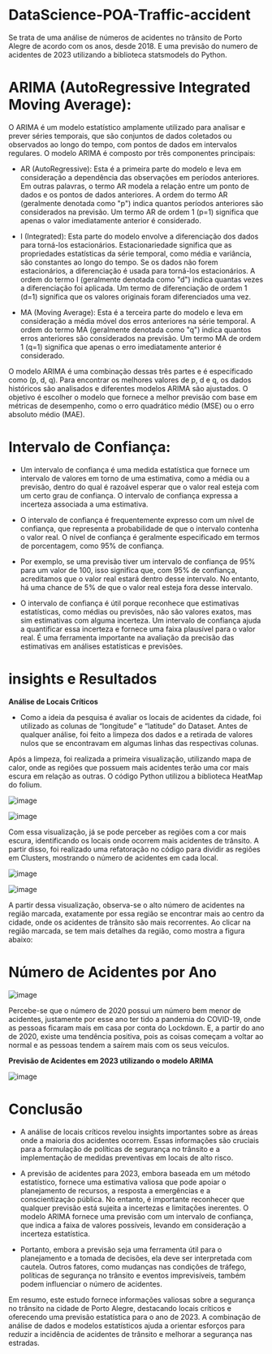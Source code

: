 # DataScience-POA-Traffic-accident
Se trata de uma análise de números de acidentes no trânsito de Porto Alegre de acordo com os anos, desde 2018. E uma previsão do numero de acidentes de 2023 utilizando a biblioteca statsmodels do Python.

# ARIMA (AutoRegressive Integrated Moving Average):

O ARIMA é um modelo estatístico amplamente utilizado para analisar e prever séries temporais, que são conjuntos de dados coletados ou observados ao longo do tempo, com pontos de dados em intervalos regulares. O modelo ARIMA é composto por três componentes principais:

* AR (AutoRegressive): Esta é a primeira parte do modelo e leva em consideração a dependência das observações em períodos anteriores. Em outras palavras, o termo AR modela a relação entre um ponto de dados e os pontos de dados anteriores. A ordem do termo AR (geralmente denotada como "p") indica quantos períodos anteriores são considerados na previsão. Um termo AR de ordem 1 (p=1) significa que apenas o valor imediatamente anterior é considerado.

* I (Integrated): Esta parte do modelo envolve a diferenciação dos dados para torná-los estacionários. Estacionariedade significa que as propriedades estatísticas da série temporal, como média e variância, são constantes ao longo do tempo. Se os dados não forem estacionários, a diferenciação é usada para torná-los estacionários. A ordem do termo I (geralmente denotada como "d") indica quantas vezes a diferenciação foi aplicada. Um termo de diferenciação de ordem 1 (d=1) significa que os valores originais foram diferenciados uma vez.

* MA (Moving Average): Esta é a terceira parte do modelo e leva em consideração a média móvel dos erros anteriores na série temporal. A ordem do termo MA (geralmente denotada como "q") indica quantos erros anteriores são considerados na previsão. Um termo MA de ordem 1 (q=1) significa que apenas o erro imediatamente anterior é considerado.

O modelo ARIMA é uma combinação dessas três partes e é especificado como (p, d, q). Para encontrar os melhores valores de p, d e q, os dados históricos são analisados e diferentes modelos ARIMA são ajustados. O objetivo é escolher o modelo que fornece a melhor previsão com base em métricas de desempenho, como o erro quadrático médio (MSE) ou o erro absoluto médio (MAE).

# Intervalo de Confiança:

* Um intervalo de confiança é uma medida estatística que fornece um intervalo de valores em torno de uma estimativa, como a média ou a previsão, dentro do qual é razoável esperar que o valor real esteja com um certo grau de confiança. O intervalo de confiança expressa a incerteza associada a uma estimativa.

* O intervalo de confiança é frequentemente expresso com um nível de confiança, que representa a probabilidade de que o intervalo contenha o valor real. O nível de confiança é geralmente especificado em termos de porcentagem, como 95% de confiança.

* Por exemplo, se uma previsão tiver um intervalo de confiança de 95% para um valor de 100, isso significa que, com 95% de confiança, acreditamos que o valor real estará dentro desse intervalo. No entanto, há uma chance de 5% de que o valor real esteja fora desse intervalo.

* O intervalo de confiança é útil porque reconhece que estimativas estatísticas, como médias ou previsões, não são valores exatos, mas sim estimativas com alguma incerteza. Um intervalo de confiança ajuda a quantificar essa incerteza e fornece uma faixa plausível para o valor real. É uma ferramenta importante na avaliação da precisão das estimativas em análises estatísticas e previsões.
  
# insights e Resultados

**Análise de Locais Críticos**
* Como a ideia da pesquisa é avaliar os locais de acidentes da cidade, foi utilizado as colunas de “longitude” e “latitude” do Dataset. Antes de qualquer análise, foi feito a limpeza dos dados e a retirada de valores nulos que se encontravam em algumas linhas das respectivas colunas.

Após a limpeza, foi realizada a primeira visualização, utilizando mapa de calor, onde as regiões que possuem mais acidentes terão uma cor mais escura em relação as outras. O código Python utilizou a biblioteca HeatMap do folium.

![image](https://github.com/GeorgeMarquesfs/DataScience-POA-Traffic-accident/assets/102534476/faef5673-b774-49b3-bfad-6dbb8a086500)

![image](https://github.com/GeorgeMarquesfs/DataScience-POA-Traffic-accident/assets/102534476/c8d36d8a-4f42-40f3-a344-7a2d4980409b)

Com essa visualização, já se pode perceber as regiões com a cor mais escura, identificando os locais onde ocorrem mais acidentes de trânsito. A partir disso, foi realizado uma refatoração no código para dividir as regiões em Clusters, mostrando o número de acidentes em cada local.

![image](https://github.com/GeorgeMarquesfs/DataScience-POA-Traffic-accident/assets/102534476/bec6505a-48da-4304-96d8-444f54aa510f)

![image](https://github.com/GeorgeMarquesfs/DataScience-POA-Traffic-accident/assets/102534476/c8d32c2f-2a61-49a0-a930-b9788c93087f)

A partir dessa visualização, observa-se o alto número de acidentes na região marcada, exatamente por essa região se encontrar mais ao centro da cidade, onde os acidentes de trânsito são mais recorrentes. Ao clicar na região marcada, se tem mais detalhes da região, como mostra a figura abaixo:

# Número de Acidentes por Ano

![image](https://github.com/GeorgeMarquesfs/DataScience-POA-Traffic-accident/assets/102534476/87e35e67-d87b-4785-9e47-2ae4ed407033)

Percebe-se que o número de 2020 possui um número bem menor de acidentes, justamente por esse ano ter tido a pandemia do COVID-19, onde as pessoas ficaram mais em casa por conta do Lockdown. E, a partir do ano de 2020, existe uma tendência positiva, pois as coisas começam a voltar ao normal e as pessoas tendem a saírem mais com os seus veículos.


**Previsão de Acidentes em 2023 utilizando o modelo ARIMA**

![image](https://github.com/GeorgeMarquesfs/DataScience-POA-Traffic-accident/assets/102534476/33d25a09-89a6-46e7-8cbc-1f69b22d6cbd)


# Conclusão

* A análise de locais críticos revelou insights importantes sobre as áreas onde a maioria dos acidentes ocorrem. Essas informações são cruciais para a formulação de políticas de segurança no trânsito e a implementação de medidas preventivas em locais de alto risco.

* A previsão de acidentes para 2023, embora baseada em um método estatístico, fornece uma estimativa valiosa que pode apoiar o planejamento de recursos, a resposta a emergências e a conscientização pública. No entanto, é importante reconhecer que qualquer previsão está sujeita a incertezas e limitações inerentes. O modelo ARIMA fornece uma previsão com um intervalo de confiança, que indica a faixa de valores possíveis, levando em consideração a incerteza estatística.

* Portanto, embora a previsão seja uma ferramenta útil para o planejamento e a tomada de decisões, ela deve ser interpretada com cautela. Outros fatores, como mudanças nas condições de tráfego, políticas de segurança no trânsito e eventos imprevisíveis, também podem influenciar o número de acidentes.

Em resumo, este estudo fornece informações valiosas sobre a segurança no trânsito na cidade de Porto Alegre, destacando locais críticos e oferecendo uma previsão estatística para o ano de 2023. A combinação de análise de dados e modelos estatísticos ajuda a orientar esforços para reduzir a incidência de acidentes de trânsito e melhorar a segurança nas estradas.














